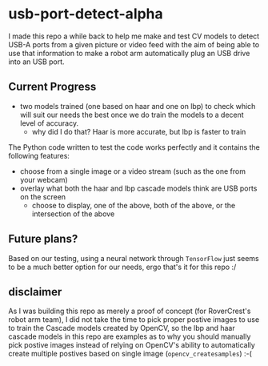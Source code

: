 # usb-port-detect-alpha
I made this repo a while back to help me make and test CV models to detect USB-A ports from a given picture or video feed with the aim of being able to use that information to make a robot arm automatically plug an USB drive into an USB port.


## Current Progress
- two models trained (one based on haar and one on lbp) to check which will suit our needs the best once we do train the models to a decent level of accuracy.
  - why did I do that? Haar is more accurate, but lbp is faster to train

 The Python code written to test the code works perfectly and it contains the following features:
- choose from a single image or a video stream (such as the one from your webcam)
- overlay what both the haar and lbp cascade models think are USB ports on the screen
  - choose to display, one of the above, both of the above, or the intersection of the above

## Future plans?
Based on our testing, using a neural network through `TensorFlow` just seems to be a much better option for our needs, ergo that's it for this repo :/ 

## disclaimer
As I was building this repo as merely a proof of concept (for RoverCrest's robot arm team), I did not take the time to pick proper postive images to use to train the Cascade models created by OpenCV, so the lbp and haar cascade models in this repo are examples as to why you should manually pick postive images instead of relying on OpenCV's ability to automatically create multiple postives based on single image (`opencv_createsamples`) :-( 
